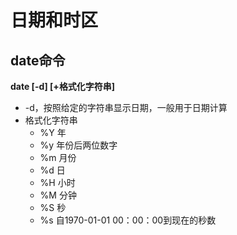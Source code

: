 # 日期和时区

## date命令

**date [-d] [+格式化字符串]**

- -d，按照给定的字符串显示日期，一般用于日期计算
- 格式化字符串
   - %Y 年
   - %y 年份后两位数字
   - %m 月份
   - %d 日
   - %H 小时
   - %M 分钟
   - %S 秒
   - %s 自1970-01-01 00：00：00到现在的秒数

